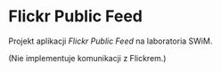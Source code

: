 Flickr Public Feed
==================

Projekt aplikacji *Flickr Public Feed* na laboratoria SWiM.

(Nie implementuje komunikacji z Flickrem.)
